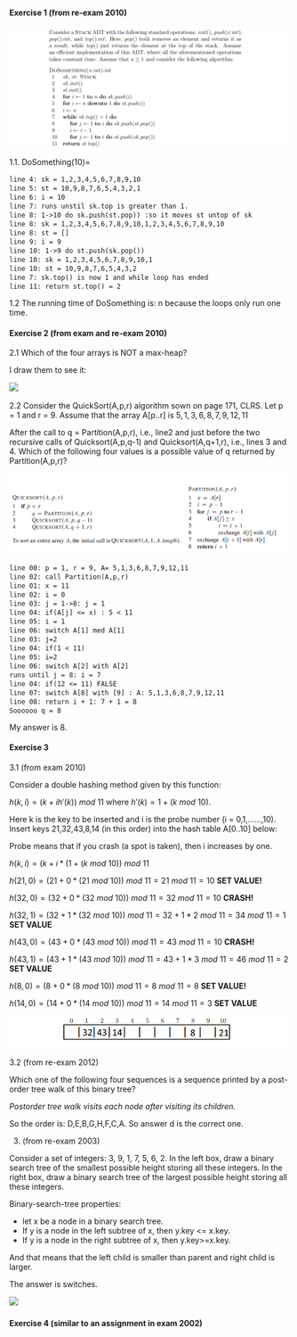 #### Exercise 1 (from re-exam 2010)

![](.\img\43.png)

1.1. DoSomething(10)= 

```pseudocode
line 4: sk = 1,2,3,4,5,6,7,8,9,10
line 5: st = 10,9,8,7,6,5,4,3,2,1
line 6: i = 10
line 7: runs unstil sk.top is greater than 1.
line 8: 1->10 do sk.push(st.pop)) :so it moves st untop of sk
line 8: sk = 1,2,3,4,5,6,7,8,9,10,1,2,3,4,5,6,7,8,9,10
line 8: st = []
line 9: i = 9
line 10: 1->9 do st.push(sk.pop())
line 10: sk = 1,2,3,4,5,6,7,8,9,10,1
line 10: st = 10,9,8,7,6,5,4,3,2
line 7: sk.top() is now 1 and while loop has ended
line 11: return st.top() = 2
```

1.2 The running time of DoSomething is: n because the loops only run one time.

#### Exercise 2 (from exam and re-exam 2010)

2.1 Which of the four arrays is NOT a max-heap?

I draw them to see it:

![](.\img\67.png)

2.2 Consider the QuickSort(A,p,r) algorithm sown on page 171, CLRS. Let p = 1 and r = 9. Assume that the array A[p..r] is $5,1,3,6,8,7,9,12,11$

 After the call to q = Partition(A,p,r), i.e., line2 and just before the two recursive calls of Quicksort(A,p,q-1) and Quicksort(A,q+1,r), i.e., lines 3 and 4. Which of the following four values is a possible value of q returned by Partition(A,p,r)?

![](.\img\45.png)

```pseudocode
line 00: p = 1, r = 9, A= 5,1,3,6,8,7,9,12,11
line 02: call Partition(A,p,r)
line 01: x = 11
line 02: i = 0
line 03: j = 1->8: j = 1
line 04: if(A[j] <= x) : 5 < 11
line 05: i = 1
line 06: switch A[1] med A[1]
line 03: j=2
line 04: if(1 < 11)
line 05: i=2
line 06: switch A[2] with A[2]
runs until j = 8: i = 7
line 04: if(12 <= 11) FALSE 
line 07: switch A[8] with [9] : A: 5,1,3,6,8,7,9,12,11
line 08: return i + 1: 7 + 1 = 8
Soooooo q = 8
```

My answer is 8.

#### Exercise 3

3.1 (from exam 2010)

Consider a double hashing method given by this function:

$h(k,i)=(k+ih'(k)) \: mod \: 11$ where $h'(k) = 1 + (k \: mod \: 10)$.

Here k is the key to be inserted and i is the probe number (i = 0,1,......,10). Insert keys 21,32,43,8,14 (in this order) into the hash table A[0..10]  below:

Probe means that if you crash (a spot is taken), then i increases by one.

$h(k,i)=(k+i*(1 + (k \: mod \: 10)) \: mod \: 11$

$h(21,0)= (21 + 0 * (21 \: mod \: 10)) \: mod \: 11 = 21 \: mod \: 11 = 10$ **SET VALUE!**

$h(32,0)= (32 + 0 * (32 \: mod \: 10)) \: mod \: 11 = 32 \: mod \: 11=10$ **CRASH!**

$h(32,1)= (32 + 1 * (32 \: mod \: 10)) \: mod \: 11 = 32+1*2 \: mod \: 11=34 \: mod \: 11=1$ **SET VALUE**

$h(43,0)= (43 + 0 * (43 \: mod \: 10)) \: mod \: 11 = 43 \: mod \: 11 = 10$ **CRASH!**

$h(43,1)= (43 + 1 * (43 \: mod \: 10)) \: mod \: 11 = 43+1*3 \: mod \: 11 =46 \: mod \: 11 = 2$ **SET VALUE**

$h(8,0)= (8 + 0 * (8 \: mod \: 10)) \: mod \: 11 = 8 \:  mod \: 11 = 8$ **SET VALUE!**

$h(14,0)= (14 + 0 * (14 \: mod \: 10)) \: mod \: 11 = 14 \: mod \: 11=3$ **SET VALUE**

![](.\img\68.png)

3.2 (from re-exam 2012)

Which one of the following four sequences is a sequence printed by a post-order tree walk of this binary tree?

*Postorder tree walk visits each node after visiting its children.*

So the order is: D,E,B,G,H,F,C,A. So answer d is the correct one.

3. (from re-exam 2003)

Consider a set of integers: 3, 9, 1, 7, 5, 6, 2. In the left box, draw a binary search tree of the smallest possible height storing all these integers. In the right box, draw a binary search tree of the largest possible height storing all these integers.

Binary-search-tree properties: 

- let x be a node in a binary search tree.
- If y is a node in the left subtree of x, then y.key <= x.key.
- If y is a node in the right subtree of x, then y.key>=x.key.

And that means that the left child is smaller than parent and right child is larger.

The answer is switches.

![](.\img\69.png)



#### Exercise 4 (similar to an assignment in exam 2002)

